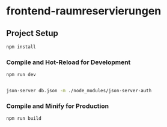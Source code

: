 # frontend-raumreservierungen




## Project Setup

```sh
npm install

```

### Compile and Hot-Reload for Development

```sh
npm run dev


json-server db.json -m ./node_modules/json-server-auth

```

### Compile and Minify for Production

```sh
npm run build
```


